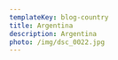 ```yaml
---
templateKey: blog-country
title: Argentina
description: Argentina
photo: /img/dsc_0022.jpg
---
```


